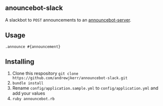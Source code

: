 ## anouncebot-slack

A slackbot to `POST` announcements to an [announcebot-server](https://github.com/andrewjkerr/announcebot-server).

## Usage

`.announce #{announcement}`

## Installing

1. Clone this respository `git clone https://github.com/andrewjkerr/announcebot-slack.git`
2. `bundle install`
3. Rename `config/application.sample.yml` to `config/application.yml` and add your values
4. `ruby announcebot.rb`
